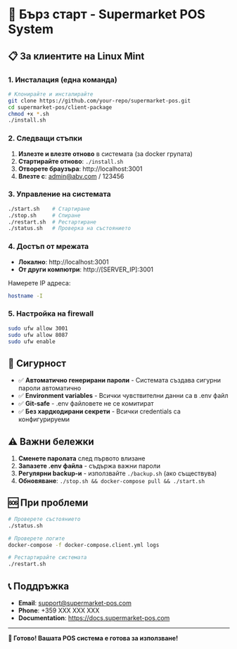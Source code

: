 # 🚀 Бърз старт - Supermarket POS System

## 📋 За клиентите на Linux Mint

### 1. Инсталация (една команда)
```bash
# Клонирайте и инсталирайте
git clone https://github.com/your-repo/supermarket-pos.git
cd supermarket-pos/client-package
chmod +x *.sh
./install.sh
```

### 2. Следващи стъпки
1. **Излезте и влезте отново** в системата (за docker групата)
2. **Стартирайте отново**: `./install.sh`
3. **Отворете браузъра**: http://localhost:3001
4. **Влезте с**: admin@abv.com / 123456

### 3. Управление на системата
```bash
./start.sh    # Стартиране
./stop.sh     # Спиране
./restart.sh  # Рестартиране
./status.sh   # Проверка на състоянието
```

### 4. Достъп от мрежата
- **Локално**: http://localhost:3001
- **От други компютри**: http://[SERVER_IP]:3001

Намерете IP адреса:
```bash
hostname -I
```

### 5. Настройка на firewall
```bash
sudo ufw allow 3001
sudo ufw allow 8087
sudo ufw enable
```

## 🔐 Сигурност

- ✅ **Автоматично генерирани пароли** - Системата създава сигурни пароли автоматично
- ✅ **Environment variables** - Всички чувствителни данни са в .env файл
- ✅ **Git-safe** - .env файловете не се комитират
- ✅ **Без хардкодирани секрети** - Всички credentials са конфигурируеми

## ⚠️ Важни бележки

1. **Сменете паролата** след първото влизане
2. **Запазете .env файла** - съдържа важни пароли
3. **Регулярни backup-и** - използвайте `./backup.sh` (ако съществува)
4. **Обновяване**: `./stop.sh && docker-compose pull && ./start.sh`

## 🆘 При проблеми

```bash
# Проверете състоянието
./status.sh

# Проверете логите
docker-compose -f docker-compose.client.yml logs

# Рестартирайте системата
./restart.sh
```

## 📞 Поддръжка

- **Email**: support@supermarket-pos.com
- **Phone**: +359 XXX XXX XXX
- **Documentation**: https://docs.supermarket-pos.com

---

**🎉 Готово! Вашата POS система е готова за използване!**
